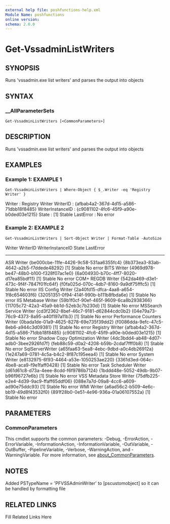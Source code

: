 ```yaml
---
external help file: poshfunctions-help.xml
Module Name: poshfunctions
online version: 
schema: 2.0.0
---
```


# Get-VssadminListWriters

## SYNOPSIS

Runs 'vssadmin.exe list writers' and parses the output into objects

## SYNTAX

### __AllParameterSets

```
Get-VssadminListWriters [<CommonParameters>]
```

## DESCRIPTION

Runs 'vssadmin.exe list writers' and parses the output into objects


## EXAMPLES

### Example 1: EXAMPLE 1

```
Get-VssadminListWriters | Where-Object { $_.Writer -eq 'Registry Writer' }
```

Writer           : Registry Writer
WriterID         : {afbab4a2-367d-4d15-a586-71dbb18f8485}
WriterInstanceID : {c9081102-4fc6-45f9-a90e-b0ded03e1215}
State            : [1] Stable
LastError        : No error





### Example 2: EXAMPLE 2

```
Get-VssadminListWriters | Sort-Object Writer | Format-Table -AutoSize
```

Writer                          WriterID                               WriterInstanceID                       State      LastError
------                          --------                               ----------------                       -----      ---------
ASR Writer                      {be000cbe-11fe-4426-9c58-531aa6355fc4} {8b373ea3-83ab-4642-a2b5-f7ddede48292} [1] Stable No error
BITS Writer                     {4969d978-be47-48b0-b100-f328f07ac1e0} {6a004930-b70c-4ff7-8020-d17ea85bdf11} [1] Stable No error
COM+ REGDB Writer               {542da469-d3e1-473c-9f4f-7847f01fc64f} {f0fa025d-070c-4db7-8160-9a9df75fffc5} [1] Stable No error
IIS Config Writer               {2a40fd15-dfca-4aa8-a654-1f8c654603f6} {32051351-0f94-414f-990b-b111b8fbda6e} [1] Stable No error
IIS Metabase Writer             {59b1f0cf-90ef-465f-9609-6ca8b2938366} {11705c72-42a3-45a9-bb1d-52eb3c7b230d} [1] Stable No error
MSSearch Service Writer         {cd3f2362-8bef-46c7-9181-d62844cdc0b2} {04e79a73-76c9-4373-8a95-a40f197a11b3} [1] Stable No error
Performance Counters Writer     {0bada1de-01a9-4625-8278-69e735f39dd2} {f0086dda-9efc-47c5-8eb6-a944c3d09381} [1] Stable No error
Registry Writer                 {afbab4a2-367d-4d15-a586-71dbb18f8485} {c9081102-4fc6-45f9-a90e-b0ded03e1215} [1] Stable No error
Shadow Copy Optimization Writer {4dc3bdd4-ab48-4d07-adb0-3bee2926fd7f} {feb88c59-d0a2-4208-b59b-2cdaf7fff0b8} [1] Stable No error
SqlServerWriter                 {a65faa63-5ea8-4ebc-9dbd-a0c4db26912a} {1e247a69-0781-4c5a-b4c2-8f87c195eea4} [1] Stable No error
System Writer                   {e8132975-6f93-4464-a53e-1050253ae220} {3361d3ed-064c-4be8-aca9-f9e1faff0428} [1] Stable No error
Task Scheduler Writer           {d61d61c8-d73a-4eee-8cdd-f6f9786b7124} {1bddd48e-5052-49db-9b07-b96f96727e6b} [1] Stable No error
VSS Metadata Store Writer       {75dfb225-e2e4-4d39-9ac9-ffaff65ddf06} {088e7a7d-09a8-4cc6-a609-ad90e75ddc93} [1] Stable No error
WMI Writer                      {a6ad56c2-b509-4e6c-bb19-49d8f43532f0} {891f28b0-0e51-4e96-936a-01a06107552a} [1] Stable No error






## PARAMETERS


### CommonParameters

This cmdlet supports the common parameters: -Debug, -ErrorAction, -ErrorVariable, -InformationAction, -InformationVariable, -OutVariable, -OutBuffer, -PipelineVariable, -Verbose, -WarningAction, and -WarningVariable. For more information, see [about_CommonParameters](http://go.microsoft.com/fwlink/?LinkID=113216).

## NOTES

Added PSTypeName       = 'PFVSSAdminWriter' to [pscustomobject] so it can be handled by formatting file


## RELATED LINKS

Fill Related Links Here

